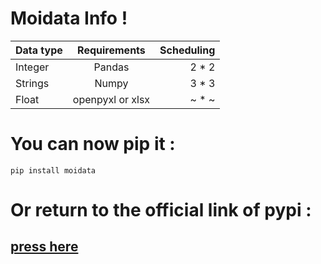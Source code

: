 # Moidata Info !


| Data type     | Requirements | Scheduling     |
| :---        |    :----:   |          ---: |
| Integer      | Pandas      | 2 * 2   |
| Strings  | Numpy        | 3 * 3      |
| Float   | openpyxl or xlsx | ~ * ~  |

#


# You can now pip it  :
`pip install moidata`

# Or return to the official link of pypi :

## [press here](https://pypi.org/project/moidata/)

